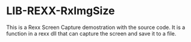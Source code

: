 LIB-REXX-RxImgSize
==================

This is a Rexx Screen Capture demostration with the source code. It is a function in a rexx dll that can capture the screen and save it to a file.
